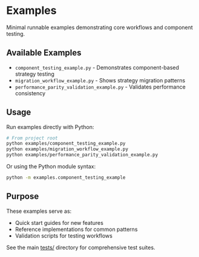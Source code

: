 # Examples

Minimal runnable examples demonstrating core workflows and component testing.

## Available Examples

- `component_testing_example.py` - Demonstrates component-based strategy testing
- `migration_workflow_example.py` - Shows strategy migration patterns
- `performance_parity_validation_example.py` - Validates performance consistency

## Usage

Run examples directly with Python:

```bash
# From project root
python examples/component_testing_example.py
python examples/migration_workflow_example.py
python examples/performance_parity_validation_example.py
```

Or using the Python module syntax:
```bash
python -m examples.component_testing_example
```

## Purpose

These examples serve as:
- Quick start guides for new features
- Reference implementations for common patterns
- Validation scripts for testing workflows

See the main [tests/](../../tests/) directory for comprehensive test suites.
